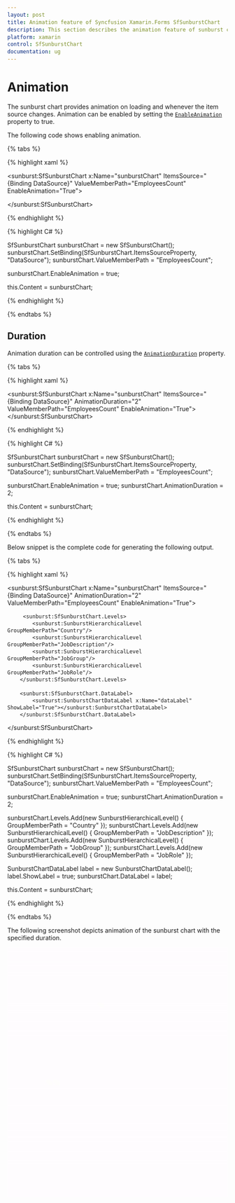 ```yaml
---
layout: post
title: Animation feature of Syncfusion Xamarin.Forms SfSunburstChart
description: This section describes the animation feature of sunburst chart.
platform: xamarin
control: SfSunburstChart
documentation: ug
---
```


# Animation

The sunburst chart provides animation on loading and whenever the item source changes. Animation can be enabled by setting the [`EnableAnimation`](https://help.syncfusion.com/cr/cref_files/xamarin/Syncfusion.SfSunburstChart.XForms~Syncfusion.SfSunburstChart.XForms.SfSunburstChart~EnableAnimation.html) property to true.

The following code shows enabling animation.

{% tabs %} 

{% highlight xaml %}

  <sunburst:SfSunburstChart x:Name="sunburstChart" ItemsSource="{Binding DataSource}" 
                                  ValueMemberPath="EmployeesCount"  EnableAnimation="True">              
               
  </sunburst:SfSunburstChart>

{% endhighlight %}

{% highlight C# %}

  SfSunburstChart sunburstChart = new SfSunburstChart();
  sunburstChart.SetBinding(SfSunburstChart.ItemsSourceProperty, "DataSource");
  sunburstChart.ValueMemberPath = "EmployeesCount";

  sunburstChart.EnableAnimation = true;
                       
  this.Content = sunburstChart;

{% endhighlight %}

{% endtabs %} 

## Duration

Animation duration can be controlled using the [`AnimationDuration`](https://help.syncfusion.com/cr/cref_files/xamarin/Syncfusion.SfSunburstChart.XForms~Syncfusion.SfSunburstChart.XForms.SfSunburstChart~AnimationDuration.html) property.

{% tabs %} 

{% highlight xaml %}

  <sunburst:SfSunburstChart x:Name="sunburstChart" ItemsSource="{Binding DataSource}" AnimationDuration="2"
                                  ValueMemberPath="EmployeesCount"  EnableAnimation="True">
  </sunburst:SfSunburstChart>

{% endhighlight %}

{% highlight C# %}

  SfSunburstChart sunburstChart = new SfSunburstChart();
  sunburstChart.SetBinding(SfSunburstChart.ItemsSourceProperty, "DataSource");
  sunburstChart.ValueMemberPath = "EmployeesCount";

  sunburstChart.EnableAnimation = true;
  sunburstChart.AnimationDuration = 2;           

  this.Content = sunburstChart;

{% endhighlight %}

{% endtabs %} 

Below snippet is the complete code for generating the following output.

{% tabs %} 

{% highlight xaml %}

  <sunburst:SfSunburstChart x:Name="sunburstChart" ItemsSource="{Binding DataSource}" AnimationDuration="2"
                                  ValueMemberPath="EmployeesCount"  EnableAnimation="True">

         <sunburst:SfSunburstChart.Levels>
            <sunburst:SunburstHierarchicalLevel GroupMemberPath="Country"/>
            <sunburst:SunburstHierarchicalLevel GroupMemberPath="JobDescription"/>
            <sunburst:SunburstHierarchicalLevel GroupMemberPath="JobGroup"/>
            <sunburst:SunburstHierarchicalLevel GroupMemberPath="JobRole"/>
        </sunburst:SfSunburstChart.Levels>

        <sunburst:SfSunburstChart.DataLabel>
            <sunburst:SunburstChartDataLabel x:Name="dataLabel" ShowLabel="True"></sunburst:SunburstChartDataLabel>
        </sunburst:SfSunburstChart.DataLabel>
                
  </sunburst:SfSunburstChart>

{% endhighlight %}

{% highlight C# %}

  SfSunburstChart sunburstChart = new SfSunburstChart();
  sunburstChart.SetBinding(SfSunburstChart.ItemsSourceProperty, "DataSource");
  sunburstChart.ValueMemberPath = "EmployeesCount";

  sunburstChart.EnableAnimation = true;
  sunburstChart.AnimationDuration = 2;

  sunburstChart.Levels.Add(new SunburstHierarchicalLevel() { GroupMemberPath = "Country" });
  sunburstChart.Levels.Add(new SunburstHierarchicalLevel() { GroupMemberPath = "JobDescription" });
  sunburstChart.Levels.Add(new SunburstHierarchicalLevel() { GroupMemberPath = "JobGroup" });
  sunburstChart.Levels.Add(new SunburstHierarchicalLevel() { GroupMemberPath = "JobRole" });

  SunburstChartDataLabel label = new SunburstChartDataLabel();
  label.ShowLabel = true;
  sunburstChart.DataLabel = label;

  this.Content = sunburstChart;

{% endhighlight %}

{% endtabs %} 


The following screenshot depicts animation of the sunburst chart with the specified duration.

![Animation support in Xamarin.Forms Sunburst](Animation_images/Animate.gif)

